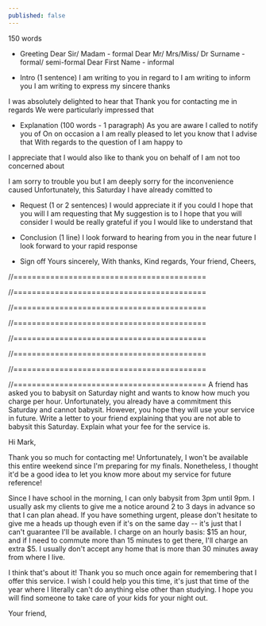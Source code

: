 ```yaml
---
published: false
---
```

150 words

- Greeting
Dear Sir/ Madam - formal
Dear Mr/ Mrs/Miss/ Dr Surname - formal/ semi-formal
Dear First Name - informal

- Intro (1 sentence)
I am writing to you in regard to
I am writing to inform you
I am writing to express my sincere thanks

I was absolutely delighted to hear that
Thank you for contacting me in regards
We were particularly impressed that

- Explanation (100 words - 1 paragraph) 
As you are aware
I called to notify you of
On on occasion a
I am really pleased to let you know that
I advise that
With regards to the question of
I am happy to

I appreciate that
I would also like to thank you on behalf of
I am not too concerned about

I am sorry to trouble you but
I am deeply sorry for the inconvenience caused
Unfortunately, this Saturday I have already comitted to

- Request (1 or 2 sentences)
I would appreciate it if you could
I hope that you will
I am requesting that
My suggestion is to
I hope that you will consider
I would be really grateful if you
I would like to understand that

- Conclusion (1 line)
I look forward to hearing from you in the near future
I look forward to your rapid response

- Sign off
Yours sincerely,
With thanks,
Kind regards,
Your friend,
Cheers,

//==========================================
<!-- You had a very good experience in a local restaurant with your family. Write a letter to a newspaper to tell them about it, describe what you liked about it, and why you think the restaurant is worth visiting.

Dear Sir/Madam,

I am writing to inform you about the excellent service that I recently received at the Pizza Italiana restaurant.

As you may know, this is a new restaurant that opened last month and as far as I know, it is the only Italians-owned in our town. I am happy to let you know that the quality of the food is excellent. Having been to Italy several times before, I knew what authentic Italian cuisine is supposed to taste like ; it is certainly not an easy standard to adhere to. Pizza Italiana did not disappoint in this regard, serving only the most freshly-baked pizzas and homemade pasta. Additionally, the ambiance when I was there was pleasant with classical Italian music, making it an ideal spot for romantic evenings.

I would appreciate it if you could publish my review of the restaurant so that more people know and have a chance to try Italian cuisine right in the heart of Hanoi.

Kind regards !-->

//==========================================
<!-- A friend wants to spend a four-week holiday in your country and has written asking for advice about the trip. Write a letter to your friend. In your letter: offer to find somewhere to stay, give advice about what to do, give information about what clothes to bring.

Dear Mark,

I was absolutely delighted to hear that you are able to finally come and visit Vietnam this Christmas. Since this will be your first time here, I'd like to offer you some pieces of advice to best prepare for it.

First of all, I advise you to look for accommodations near the West Lake area. They are near the downtown area, where most of the activities are, yet distant enough from the city center for you to not be bothered by the constant traffic noise. Next, as you may know, winter in Hanoi can get quite cold and windy. Thus, I suggest bringing warm clothes and a pair of ear warmers since you will likely be walking or commuting by motorbike a lot.

If you are interested in exploring authentic Vietnamese cuisine, please find a list of my favorite places attached; I can't wait to take you to some of them! There's also a famous beach an hour away from Hanoi that I can take you to on the weekend. Would that be something that you'll be interested in?

I look forward to seeing you!

Your friend, !-->

//==========================================
<!-- You will move to a new city because of your work. Ask some friends who live there for help finding accommodation. Tell them where you would like to live. Tell them the type of accommodation you are looking for.

Dear Alice,

I'm really excited to let you know that I'll be relocating to New York at the end of November for work. Knowing that you've already been there for more than five years, I thought I'd ask you for some pieces of advice on finding a suitable place to live!

First off, I live by myself, so realistically I don't need anything more than a single bedroom and ideally a proper kitchen. My budget is around $2,000, which I'm aware is not a lot for New York; because of this, I'm more than willing to live in a shared space. My two main priorities are a safe neighborhood and close proximity to a subway station. Anything better than this is an added bonus for me as you know I live quite simply and frugally.

Based on the information that I gave, which area of the city would you suggest I look into? Additionally, are there any websites or online groups that I should join for further information? Can't wait to hear your from you!

Your friend, !-->

//==========================================
<!-- You hired a car from a rental company and while you were driving on holiday, you have a small accident. You will have to write a report to the company to explain it. You need to explain the following:
1. Where you hired it and when? 2. Describe how the accident happened? 3. What you did after the accident?

Dear Sir/Madam,

I am writing to inform you about a minor accident that has occured to the vehicle I rented from your company.

The accident happened at around 5pm, yesterday afternoon, August the 20th. At the intersection between Main Street and Market Street, I was slowly decelerating to stop for the red light when all of a sudden the delivery person behind me decided to run the light. As he went through the tiny gap between my car and the sidewalk, his bike made contact and left a scratch on the vehicle.

The damage is minor but I thought it was something I should let you know. The person who caused the damage unfortunately did not stop to check on it, but I managed to get his plate number on the dash cam. Please let me know if you need the footage or anything else from me. I am sorry for any inconvenience caused.

Kind regards, !-->

//==========================================
<!-- You asked the bank for a new chequebook two weeks ago but you haven’t received anything. Write a letter to the manager complaining about the service. Say how and when you ordered the chequebook. Tell them when you need the chequebook by and ask the manager to send it to you before this date.

Dear Sir/Madam,

I am writing to you in regard to the chequebook request I have made two weeks ago. As of today, I still have not received it and I would like to ask for an update and an explanation for this delay.

I have submitted all of the necessary forms on August 20th via your web portal, which said that the chequebook would be delivered in seven business days. At the beginning of last week (eight business days after my first request), I have called your customer service and received the answer that there was a server error and that I would receive it within the next five days. However, today after two weeks, I still have not had it delivered to me.

I am requesting that the chequebook delivered to me as soon as possible as I need it for a very important housing payment. The deadline of the payment is approaching and I cannot afford to wait any longer.

With thanks, !-->

//==========================================
<!-- Write a letter to complain about a dangerous situation when some adolescents let their dogs run wild in public.

Dear Sir/Madam,

I am writing to the director board of Hyde Park in regard to an incident involving an irresponsible group of dog owners at your park that happened this morning, August 20th.

At around 9 AM, I was leisurely strolling in the park as usual when I heard some loud, chaotic dog barking. Soon I realized there were three unleashed bull dogs chasing each other around the flower garden area. Given that this is an aggressive dog breed, many people in the park were disturbed by their uncontrolled presence. It took me another moment to locate the dog owners, who were a group of teenagers. After a few people and I tried to convince them to leash the dogs, they finally complied.

As a frequent visiter of your park, I hope that you will consider putting more warnings in the park that no unleased big dogs should be allowed. These types of dogs can be very dangerous to everyone, especially those who cannot defend themselves such as young kids or the elderly.

Kind regards, !-->

//==========================================
<!--You have a friend who is about to go to a university, and he wants you to suggest to him on which course to take – philosophy, in which he is very interested, or computer science, which offers better job prospects

Hi Mark!

I am so happy to hear from you again and to know that you are about to start your first year of university! It's been while since I was last in school, but I do have some pieces of advice regarding the two courses you are thinking about.

First off, please remember that the first year is a chance for you to explore your interests, so don't feel too pressured to settle on the right path this early on. Now, having taken both of those courses, I can assure that you can't go wrong with either of them. In fact, I would suggest taking both if your schedule allows it. "Introduction to computer science" when I took it was a very fun class with medium workload, and a final project where I got to build my own web page. On the other hand, "Introduction to philosophy" with Dr. Burns was truly a challenging class that challenged my world view and introduced me to many great philosophers and their outlook on life. Please note that it is a very reading-intensive course, but you probably already know this given that you've always been interested in the subject.

Lastly, I just want to close off by saying that while you should feel free to explore and take as many interesting courses as you want, I strongly suggest thinking about doing a major in computer science. As you may know, it offers by far the best job prospects at the moment, and I honestly think the trend will continue in the future.

Anyways, that was just my two cents. I'm confident that you'll be able to choose wisely and have a great time there. Congratulations once again for getting into university, and if you have any other questions, please let me know!

Your friend,
!-->

//==========================================
A friend has asked you to babysit on Saturday night and wants to know how much you charge per hour. Unfortunately, you already have a commitment this Saturday and cannot babysit. However, you hope they will use your service in future.
Write a letter to your friend explaining that you are not able to babysit this Saturday. Explain what your fee for the service is.

Hi Mark,

Thank you so much for contacting me! Unfortunately, I won't be available this entire weekend since I'm preparing for my finals. Nonetheless, I thought it'd be a good idea to let you know more about my service for future reference!

Since I have school in the morning, I can only babysit from 3pm until 9pm. I usually ask my clients to give me a notice around 2 to 3 days in advance so that I can plan ahead. If you have something urgent, please don't hesitate to give me a heads up though even if it's on the same day -- it's just that I can't guarantee I'll be available. I charge on an hourly basis: $15 an hour, and if I need to commute more than 15 minutes to get there, I'll charge an extra $5. I usually don't accept any home that is more than 30 minutes away from where I live.

I think that's about it! Thank you so much once again for remembering that I offer this service. I wish I could help you this time, it's just that time of the year where I literally can't do anything else other than studying. I hope you will find someone to take care of your kids for your night out.

Your friend,